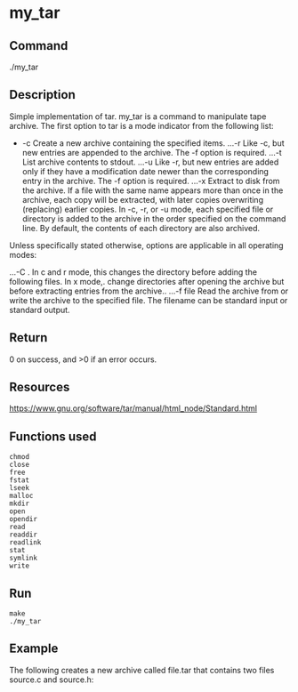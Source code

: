 # my_tar

## Command
./my_tar

## Description
Simple implementation of tar. my_tar is a command to manipulate tape archive. The first option to tar is a mode indicator from the following list:

   - -c Create a new archive containing the specified items.
...-r Like -c, but new entries are appended to the archive. The -f option is required.
...-t List archive contents to stdout.
...-u Like -r, but new entries are added only if they have a modification date newer than the corresponding entry in the archive. The -f option is required.
...-x Extract to disk from the archive. If a file with the same name appears more than once in the archive, each copy will be extracted, with later copies overwriting (replacing) earlier copies.
In -c, -r, or -u mode, each specified file or directory is added to the archive in the order specified on the command line. By default, the contents of each directory are also archived.

Unless specifically stated otherwise, options are applicable in all operating modes:

...-C <directory>. In c and r mode, this changes the directory before adding the following files. In x mode,. change directories after opening the archive but before extracting entries from the archive..
...-f file Read the archive from or write the archive to the specified file. The filename can be standard input or standard output.

## Return
0 on success, and >0 if an error occurs.

## Resources
https://www.gnu.org/software/tar/manual/html_node/Standard.html

## Functions used
```
chmod
close
free
fstat
lseek
malloc
mkdir
open
opendir
read
readdir
readlink
stat
symlink
write
```
## Run
```
make
./my_tar
```

## Example
The following creates a new archive called file.tar that contains two files source.c and
source.h:
